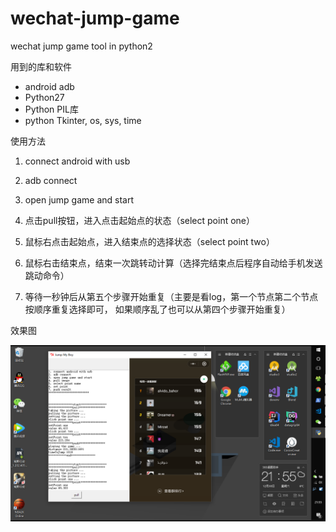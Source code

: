 # wechat-jump-game
wechat jump game tool in python2

用到的库和软件

* android adb
* Python27
* Python PIL库
* python Tkinter, os, sys, time

使用方法

1. connect android with usb

2. adb connect

3. open jump game and start

4. 点击pull按钮，进入点击起始点的状态（select point one）

5. 鼠标右点击起始点，进入结束点的选择状态（select point two）

6. 鼠标右击结束点，结束一次跳转动计算（选择完结束点后程序自动给手机发送跳动命令）

7. 等待一秒钟后从第五个步骤开始重复（主要是看log，第一个节点第二个节点按顺序重复选择即可， 如果顺序乱了也可以从第四个步骤开始重复）

效果图

![demo](demo.png)
